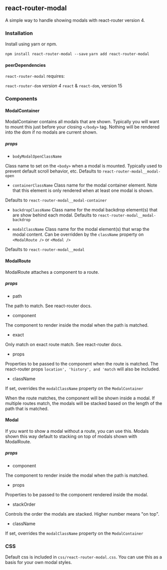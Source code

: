 ## react-router-modal

A simple way to handle showing modals with react-router version 4.

### Installation

Install using yarn or npm.

`npm install react-router-modal --save`
`yarn add react-router-modal`

#### peerDependencies

`react-router-modal` requires:

`react-router-dom` *version 4*
`react` & `react-dom`, version 15

### Components

#### ModalContainer

ModalContainer contains all modals that are shown. Typically you will want to mount this just before your closing `</body>` tag.
Nothing will be rendered into the dom if no modals are current shown.

##### props

* `bodyModalOpenClassName`

Class name to set on the `<body>` when a modal is mounted. Typically used to prevent default scroll behavior, etc.
Defaults to `react-router-modal__modal-open`

* `containerClassName`
Class name for the modal container element. Note that this element is only rendered when at least one modal is shown.

Defaults to `react-router-modal__modal-container`

* `backdropClassName`
Class name for the modal backdrop element(s) that are show behind each modal.
Defaults to `react-router-modal__modal-backdrop`

* `modalClassName`
Class name for the modal element(s) that wrap the modal content. Can be overridden by the `className` property on `<ModalRoute />` or `<Modal />`

Defaults to `react-router-modal__modal`

#### ModalRoute

ModalRoute attaches a component to a route.

##### props

* path

The path to match. See react-router docs.

* component

The component to render inside the modal when the path is matched.

* exact

Only match on exact route match. See react-router docs.

* props

Properties to be passed to the component when the route is matched.
The react-router props `location', 'history', and 'match` will also be included.

* className

If set, overrides the `modalClassName` property on the `ModalContainer`

When the route matches, the component will be shown inside a modal.
If multiple routes match, the modals will be stacked based on the length of the path that is matched.

#### Modal

If you want to show a modal without a route, you can use this. Modals shown this way default to stacking on top of modals shown with ModalRoute.

##### props

* component

The component to render inside the modal when the path is matched.

* props

Properties to be passed to the component rendered inside the modal.

* stackOrder

Controls the order the modals are stacked. Higher number means "on top".

* className

If set, overrides the `modalClassName` property on the `ModalContainer`


### CSS

Default css is included in `css/react-router-modal.css`. You can use this as a basis for your own modal styles.
